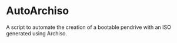 # AutoArchiso
A script to automate the creation of a bootable pendrive with an ISO generated using Archiso.
